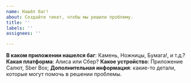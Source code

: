 ```yaml
---
name: Нашёл баг!
about: Создайте тикет, чтобы мы решили проблему.
title: ''
labels: ''
assignees: ''

---
```


**В каком приложении нашелся баг**: Камень, Ножницы, Бумага!, и т.д.?
**Какая платформа**: Алиса или Сбер?
**Какое устройство**: Приложение Салют, Sber Box;
**Дополнительная информация**: какие-то детали, которые могут помочь в решении проблемы.
